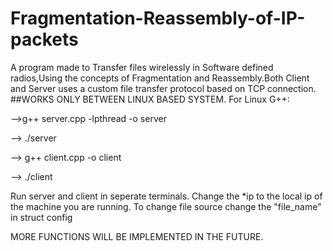 # Fragmentation-Reassembly-of-IP-packets
A program made to Transfer files wirelessly in Software defined radios,Using the concepts of Fragmentation and Reassembly.Both Client and Server uses a custom file transfer protocol based on TCP connection.
##WORKS ONLY BETWEEN LINUX BASED SYSTEM.
For Linux G++:

-->g++ server.cpp -lpthread -o server

--> ./server

--> g++ client.cpp -o client

--> ./client

Run server and client in seperate terminals.
Change the *ip to the local ip of the machine you are running.
To change file source change the "file_name" in struct config

MORE FUNCTIONS WILL BE IMPLEMENTED IN THE FUTURE.
